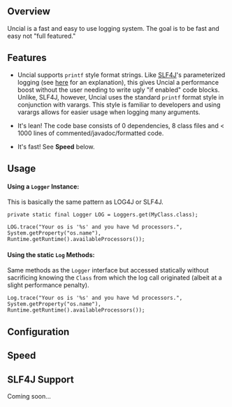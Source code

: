 Overview
--------

Uncial is a fast and easy to use logging system. The goal is to be fast and easy not "full featured."

Features
--------

* Uncial supports `printf` style format strings. Like [SLF4J](http://www.slf4j.org/)'s parameterized logging (see [here](http://www.slf4j.org/faq.html#logging_performance) for an explanation), this gives Uncial a performance boost without the user needing to write ugly "if enabled" code blocks.  Unlike, SLF4J, however, Uncial uses the standard `printf` format style in conjunction with varargs.  This style is familiar to developers and using varargs allows for easier usage when logging many arguments.

* It's lean!  The code base consists of 0 dependencies, 8 class files and < 1000 lines of commented/javadoc/formatted code.

* It's fast!  See __Speed__ below.   

Usage
-----

#### Using a `Logger` Instance:
This is basically the same pattern as LOG4J or SLF4J.

    private static final Logger LOG = Loggers.get(MyClass.class);
    
    LOG.trace("Your os is '%s' and you have %d processors.", System.getProperty("os.name"), Runtime.getRuntime().availableProcessors());

#### Using the static `Log` Methods:
Same methods as the `Logger` interface but accessed statically without sacrificing knowing the `Class` from which the log call originated (albeit at a slight performance penalty).

    Log.trace("Your os is '%s' and you have %d processors.", System.getProperty("os.name"), Runtime.getRuntime().availableProcessors());

Configuration
---------------------



Speed
-----



SLF4J Support
--------------

Coming soon...
